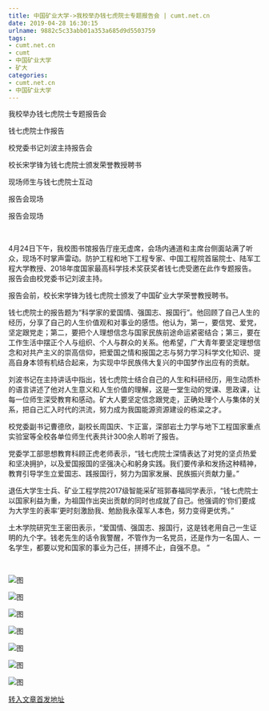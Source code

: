 ```yaml
---
title: 中国矿业大学->我校举办钱七虎院士专题报告会 | cumt.net.cn
date: 2019-04-28 16:30:15
urlname: 9882c5c33abb01a353a685d9d5503759
tags: 
- cumt.net.cn
- cumt
- 中国矿业大学
- 矿大
categories:
- cumt.net.cn
- 中国矿业大学
---
```


我校举办钱七虎院士专题报告会

钱七虎院士作报告

校党委书记刘波主持报告会

校长宋学锋为钱七虎院士颁发荣誉教授聘书

现场师生与钱七虎院士互动

报告会现场

报告会现场

 

4月24日下午，我校图书馆报告厅座无虚席，会场内通道和主席台侧面站满了听众，现场不时掌声雷动。防护工程和地下工程专家、中国工程院首届院士、陆军工程大学教授、2018年度国家最高科学技术奖获奖者钱七虎受邀在此作专题报告。报告会由校党委书记刘波主持。

报告会前，校长宋学锋为钱七虎院士颁发了中国矿业大学荣誉教授聘书。

钱七虎院士的报告题为“科学家的爱国情、强国志、报国行”。他回顾了自己人生的经历，分享了自己的人生价值观和对事业的感悟。他认为，第一，要信党、爱党，坚定跟党走；第二，要把个人理想信念与国家民族前途命运紧密结合；第三，要在工作生活中摆正个人与组织、个人与群众的关系。他希望，广大青年要坚定理想信念和对共产主义的崇高信仰，把爱国之情和报国之志与努力学习科学文化知识、提高自身本领有机结合起来，为实现中华民族伟大复兴的中国梦作出应有的贡献。

刘波书记在主持讲话中指出，钱七虎院士结合自己的人生和科研经历，用生动质朴的语言讲述了他对人生意义和人生价值的理解，这是一堂生动的党课、思政课，让每一位师生深受教育和感动。矿大人要坚定信念跟党走，正确处理个人与集体的关系，把自己汇入时代的洪流，努力成为我国能源资源建设的栋梁之才。

校党委副书记曹德欣，副校长周国庆、卞正富，深部岩土力学与地下工程国家重点实验室等全校各单位师生代表共计300余人聆听了报告。

党委学工部思想教育科顾正虎老师表示，“钱七虎院士深情表达了对党的坚贞热爱和坚决拥护，以及爱国报国的坚强决心和躬身实践。我们要传承和发扬这种精神，教育引导学生立爱国志、践报国行，努力为国家发展、民族振兴贡献力量。”

退伍大学生士兵、矿业工程学院2017级智能采矿班郭春福同学表示，“钱七虎院士以国家利益为重，为祖国作出突出贡献的同时也成就了自己。他强调的‘你们要成为大学生的表率’更时刻激励我、勉励我永葆军人本色，努力变得更优秀。”

土木学院研究生王密田表示，“爱国情、强国志、报国行，这是钱老用自己一生证明的九个字。钱老先生的话令我警醒，不管作为一名党员，还是作为一名国人、一名学生，都要以党和国家的事业为己任，拼搏不止，自强不息。 ”

 

![图](http://xwzx.cumt.edu.cn/_upload/article/images/13/2f/2ddb6a1747ea86b0e119c1f5ec8f/fad65d5c-bf7f-4475-9a9a-e035cae1a4c6.jpg)

![图](http://xwzx.cumt.edu.cn/_upload/article/images/13/2f/2ddb6a1747ea86b0e119c1f5ec8f/f52d4934-d544-421f-895b-e53897eadce2.jpg)

![图](http://xwzx.cumt.edu.cn/_upload/article/images/13/2f/2ddb6a1747ea86b0e119c1f5ec8f/62065c2b-3a80-4951-a71c-d7b14f5130d4.jpg)

![图](http://xwzx.cumt.edu.cn/_upload/article/images/13/2f/2ddb6a1747ea86b0e119c1f5ec8f/703a172f-4b30-4537-9501-5d58ec82aba4.jpg)

![图](http://xwzx.cumt.edu.cn/_upload/article/images/13/2f/2ddb6a1747ea86b0e119c1f5ec8f/48434b5e-8f86-4d62-beaa-43927011b8c1.jpg)

![图](http://xwzx.cumt.edu.cn/_upload/article/images/13/2f/2ddb6a1747ea86b0e119c1f5ec8f/963082c8-06eb-4a62-ac4f-899ebbc06216.jpg)

![图](http://xwzx.cumt.edu.cn/_upload/article/images/13/2f/2ddb6a1747ea86b0e119c1f5ec8f/4f8cc8e9-9427-4d4b-b5af-edc42d58d307.jpg)

[转入文章首发地址](http://xwzx.cumt.edu.cn/f5/af/c513a521647/page.htm)